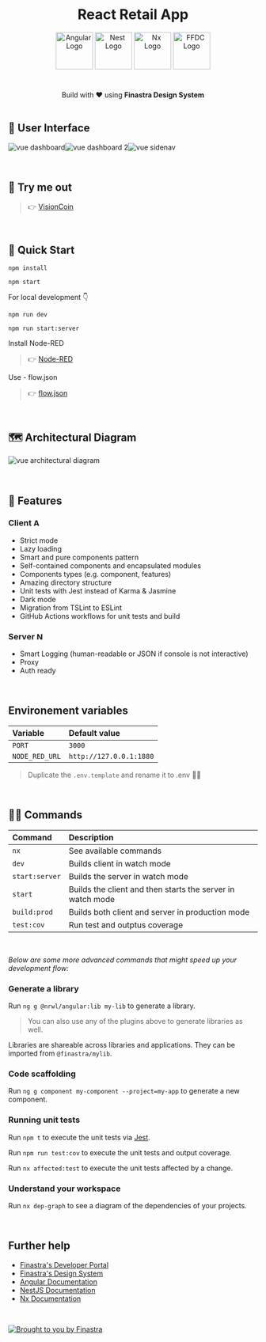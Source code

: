 <h1 align="center">React Retail App</h1>

<p align="center">
  <img src="https://raw.githubusercontent.com/reactjs/reactjs.org/main/src/icons/logo.svg" alt="Angular Logo" height="75"/>
  <img src="https://nestjs.com/img/logo-small.svg" height="75" alt="Nest Logo" />
  <img src="https://raw.githubusercontent.com/nrwl/nx/master/images/nx-logo.png" height="75" alt="Nx Logo">
  <img src="https://developer.fusionfabric.cloud/assets/img/ffdc-logo.png" height="75" alt="FFDC Logo" />
  <br>
  <br>
  <blockquote align="center"><h3></h3></blockquote>
</p>

<div align="center">
    Build with ❤️ using <b>Finastra Design System</b>
</div>

<br>

## 📸 User Interface

![vue dashboard](./.github/assets/Dashboard.png)![vue dashboard 2](./.github/assets/Dashboard2.png)![vue sidenav](./.github/assets/Sidenav.png)

<br>

## 🧪 Try me out

> 👉 [VisionCoin](https://visioncoin-app.herokuapp.com/demo/portfolio)

<br>

## 🚀 Quick Start

```
npm install

npm start
```

For local development 👇

```
npm run dev

npm run start:server
```

Install Node-RED

> 👉 [Node-RED](https://nodered.org/docs/getting-started/)

Use - flow.json

> 👉 [flow.json](./flows.json)

<br>

## 🗺 Architectural Diagram

![vue architectural diagram](./.github/assets/Diagram.png)

<br>

## 🌟 Features

<h3>
Client
<img src="https://angular.io/assets/images/logos/angular/angular.svg" height="15" alt="Angular Logo" />
</h3>

- Strict mode
- Lazy loading
- Smart and pure components pattern
- Self-contained components and encapsulated modules
- Components types (e.g. component, features)
- Amazing directory structure
- Unit tests with Jest instead of Karma & Jasmine
- Dark mode
- Migration from TSLint to ESLint
- GitHub Actions workflows for unit tests and build
  <!-- - Dynamic titles and content meta tags -->
  <!-- - PWA -->
  <!-- - i18n -->

<h3>
Server
<img src="https://nestjs.com/img/logo-small.svg" height="15" alt="Nest Logo" />
</h3>

- Smart Logging (human-readable or JSON if console is not interactive)
- Proxy
- Auth ready

<br>

## Environement variables

| Variable       | Default value           |
| :------------- | :---------------------- |
| `PORT`         | `3000`                  |
| `NODE_RED_URL` | `http://127.0.0.1:1880` |

> Duplicate the `.env.template` and rename it to .env 👌🏼

<br>

## 🧙‍♂️ Commands

| Command        | Description                                                |
| :------------- | :--------------------------------------------------------- |
| `nx`           | See available commands                                     |
| `dev`          | Builds client in watch mode                                |
| `start:server` | Builds the server in watch mode                            |
| `start`        | Builds the client and then starts the server in watch mode |
| `build:prod`   | Builds both client and server in production mode           |
| `test:cov`     | Run test and outptus coverage                              |

<br>

_Below are some more advanced commands that might speed up your development flow:_

### Generate a library

Run `ng g @nrwl/angular:lib my-lib` to generate a library.

> You can also use any of the plugins above to generate libraries as well.

Libraries are shareable across libraries and applications. They can be imported from `@finastra/mylib`.

### Code scaffolding

Run `ng g component my-component --project=my-app` to generate a new component.

### Running unit tests

Run `npm t` to execute the unit tests via [Jest](https://jestjs.io).

Run `npm run test:cov` to execute the unit tests and output coverage.

Run `nx affected:test` to execute the unit tests affected by a change.

### Understand your workspace

Run `nx dep-graph` to see a diagram of the dependencies of your projects.

<br>

## Further help

- [Finastra's Developer Portal](https://developer.fusionfabric.cloud/documentation)
- [Finastra's Design System](https://design.fusionfabric.cloud)
- [Angular Documentation](https://angular.io/docs)
- [NestJS Documentation](https://docs.nestjs.com/)
- [Nx Documentation](https://nx.dev/angular)

<br>

[![Brought to you by Finastra](https://raw.githubusercontent.com/Finastra/finastra-nodejs-libs/develop/media/spread-knowledge-readme-banner%402x.png)](https://www.finastra.com/)